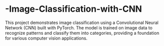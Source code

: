 # -Image-Classification-with-CNN
This project demonstrates image classification using a Convolutional Neural Network (CNN) built with PyTorch. The model is trained on image data to recognize patterns and classify them into categories, providing a foundation for various computer vision applications.
